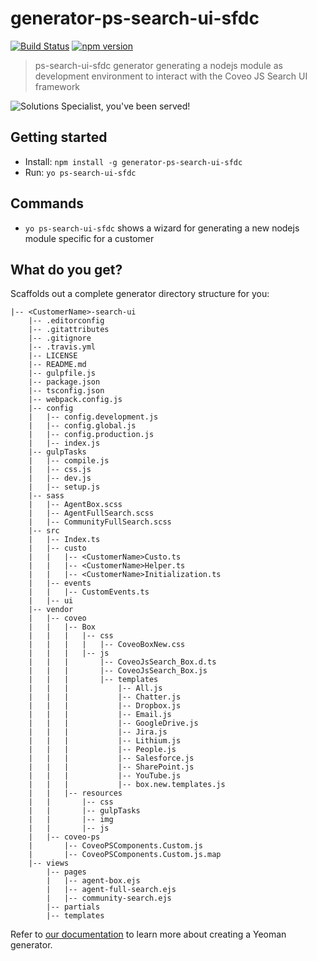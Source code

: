 # generator-ps-search-ui-sfdc

[![Build Status](https://travis-ci.org/jfallaire/generator-ps-search-ui-sfdc.svg?branch=master)](https://travis-ci.org/jfallaire/generator-ps-search-ui-sfdc) [![npm version](https://badge.fury.io/js/generator-ps-search-ui-sfdc.svg)](https://badge.fury.io/js/generator-ps-search-ui-sfdc)

> ps-search-ui-sfdc generator generating a nodejs module as development environment to interact with the Coveo JS Search UI framework

![Solutions Specialist, you've been served!](https://i.imgflip.com/1jaox9.jpg)


## Getting started

- Install: `npm install -g generator-ps-search-ui-sfdc`
- Run: `yo ps-search-ui-sfdc`


## Commands

* `yo ps-search-ui-sfdc` shows a wizard for generating a new nodejs module specific for a customer


## What do you get?

Scaffolds out a complete generator directory structure for you:

```
|-- <CustomerName>-search-ui
    |-- .editorconfig
    |-- .gitattributes
    |-- .gitignore
    |-- .travis.yml
    |-- LICENSE
    |-- README.md
    |-- gulpfile.js
    |-- package.json
    |-- tsconfig.json
    |-- webpack.config.js
    |-- config
    |   |-- config.development.js
    |   |-- config.global.js
    |   |-- config.production.js
    |   |-- index.js
    |-- gulpTasks
    |   |-- compile.js
    |   |-- css.js
    |   |-- dev.js
    |   |-- setup.js
    |-- sass
    |   |-- AgentBox.scss
    |   |-- AgentFullSearch.scss
    |   |-- CommunityFullSearch.scss
    |-- src
    |   |-- Index.ts
    |   |-- custo
    |   |   |-- <CustomerName>Custo.ts
    |   |   |-- <CustomerName>Helper.ts
    |   |   |-- <CustomerName>Initialization.ts
    |   |-- events
    |   |   |-- CustomEvents.ts
    |   |-- ui
    |-- vendor
    |   |-- coveo
    |   |   |-- Box
    |   |   |   |-- css
    |   |   |   |   |-- CoveoBoxNew.css
    |   |   |   |-- js
    |   |   |       |-- CoveoJsSearch_Box.d.ts
    |   |   |       |-- CoveoJsSearch_Box.js
    |   |   |       |-- templates
    |   |   |           |-- All.js
    |   |   |           |-- Chatter.js
    |   |   |           |-- Dropbox.js
    |   |   |           |-- Email.js
    |   |   |           |-- GoogleDrive.js
    |   |   |           |-- Jira.js
    |   |   |           |-- Lithium.js
    |   |   |           |-- People.js
    |   |   |           |-- Salesforce.js
    |   |   |           |-- SharePoint.js
    |   |   |           |-- YouTube.js
    |   |   |           |-- box.new.templates.js
    |   |   |-- resources
    |   |       |-- css
    |   |       |-- gulpTasks
    |   |       |-- img
    |   |       |-- js
    |   |-- coveo-ps
    |       |-- CoveoPSComponents.Custom.js
    |       |-- CoveoPSComponents.Custom.js.map
    |-- views
        |-- pages
        |   |-- agent-box.ejs
        |   |-- agent-full-search.ejs
        |   |-- community-search.ejs
        |-- partials
        |-- templates

```

Refer to [our documentation](http://yeoman.io/authoring/) to learn more about creating a Yeoman generator.
